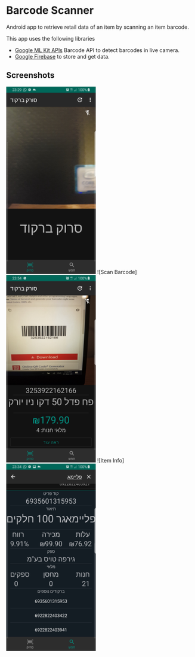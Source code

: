 Barcode Scanner
=================

Android app to retrieve retail data of an item by scanning an item barcode.

This app uses the following libraries 
* [Google ML Kit APIs](https://developers.google.com/ml-kit)  Barcode API to detect barcodes in live camera.
* [Google Firebase](https://firebase.google.com/docs) to store and get data.


Screenshots
-----------
<img src="screenshots/home.png" width="240" height="501" alt="Home">
![Scan Barcode]<img src="screenshots/scanner.png" width="240" height="501">
![Item Info]<img src="screenshots/info.png" width="240" height="501">


